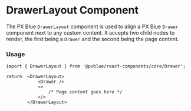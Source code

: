# DrawerLayout Component
The PX Blue `DrawerLayout` component is used to align a PX Blue `Drawer` component next to any custom content. 
It accepts two child nodes to render, the first being a `Drawer` and the second being the page content.

### Usage
```
import { DrawerLayout } from '@pxblue/react-components/core/Drawer';

return  <DrawerLayout>
            <Drawer />
            <>
                /* Page content goes here */
            </>
        </DrawerLayout>
```
